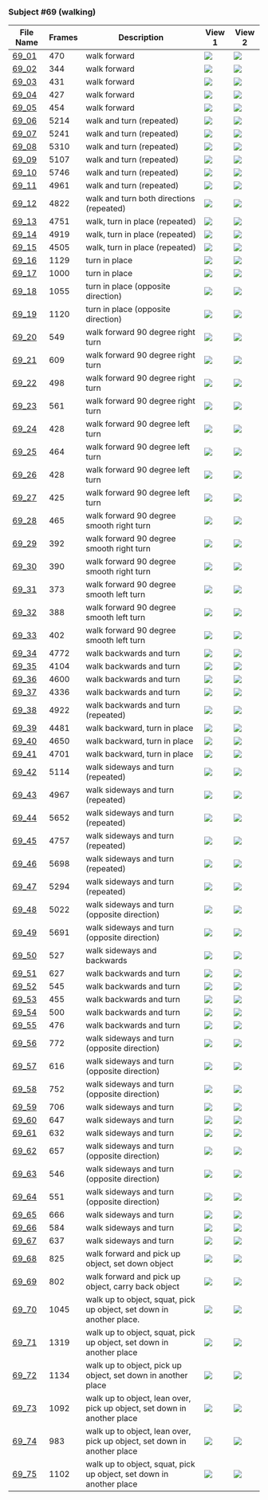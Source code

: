 ### Subject #69 (walking)
|File Name|Frames|Description|View 1|View 2|
|-|-|-|-|-|
|[69_01](https://github.com/Shriinivas/cmubvh/raw/main/Sequence-060-075/69/Data/69_01.zip)|470|walk forward|<img src="https://github.com/Shriinivas/cmubvhgifs/blob/main/Sequence-060-075/69/69_01_0.gif"/>|<img src="https://github.com/Shriinivas/cmubvhgifs/blob/main/Sequence-060-075/69/69_01_1.gif"/>|
|[69_02](https://github.com/Shriinivas/cmubvh/raw/main/Sequence-060-075/69/Data/69_02.zip)|344|walk forward|<img src="https://github.com/Shriinivas/cmubvhgifs/blob/main/Sequence-060-075/69/69_02_0.gif"/>|<img src="https://github.com/Shriinivas/cmubvhgifs/blob/main/Sequence-060-075/69/69_02_1.gif"/>|
|[69_03](https://github.com/Shriinivas/cmubvh/raw/main/Sequence-060-075/69/Data/69_03.zip)|431|walk forward|<img src="https://github.com/Shriinivas/cmubvhgifs/blob/main/Sequence-060-075/69/69_03_0.gif"/>|<img src="https://github.com/Shriinivas/cmubvhgifs/blob/main/Sequence-060-075/69/69_03_1.gif"/>|
|[69_04](https://github.com/Shriinivas/cmubvh/raw/main/Sequence-060-075/69/Data/69_04.zip)|427|walk forward|<img src="https://github.com/Shriinivas/cmubvhgifs/blob/main/Sequence-060-075/69/69_04_0.gif"/>|<img src="https://github.com/Shriinivas/cmubvhgifs/blob/main/Sequence-060-075/69/69_04_1.gif"/>|
|[69_05](https://github.com/Shriinivas/cmubvh/raw/main/Sequence-060-075/69/Data/69_05.zip)|454|walk forward|<img src="https://github.com/Shriinivas/cmubvhgifs/blob/main/Sequence-060-075/69/69_05_0.gif"/>|<img src="https://github.com/Shriinivas/cmubvhgifs/blob/main/Sequence-060-075/69/69_05_1.gif"/>|
|[69_06](https://github.com/Shriinivas/cmubvh/raw/main/Sequence-060-075/69/Data/69_06.zip)|5214|walk and turn (repeated)|<img src="https://github.com/Shriinivas/cmubvhgifs/blob/main/Sequence-060-075/69/69_06_0.gif"/>|<img src="https://github.com/Shriinivas/cmubvhgifs/blob/main/Sequence-060-075/69/69_06_1.gif"/>|
|[69_07](https://github.com/Shriinivas/cmubvh/raw/main/Sequence-060-075/69/Data/69_07.zip)|5241|walk and turn (repeated)|<img src="https://github.com/Shriinivas/cmubvhgifs/blob/main/Sequence-060-075/69/69_07_0.gif"/>|<img src="https://github.com/Shriinivas/cmubvhgifs/blob/main/Sequence-060-075/69/69_07_1.gif"/>|
|[69_08](https://github.com/Shriinivas/cmubvh/raw/main/Sequence-060-075/69/Data/69_08.zip)|5310|walk and turn (repeated)|<img src="https://github.com/Shriinivas/cmubvhgifs/blob/main/Sequence-060-075/69/69_08_0.gif"/>|<img src="https://github.com/Shriinivas/cmubvhgifs/blob/main/Sequence-060-075/69/69_08_1.gif"/>|
|[69_09](https://github.com/Shriinivas/cmubvh/raw/main/Sequence-060-075/69/Data/69_09.zip)|5107|walk and turn (repeated)|<img src="https://github.com/Shriinivas/cmubvhgifs/blob/main/Sequence-060-075/69/69_09_0.gif"/>|<img src="https://github.com/Shriinivas/cmubvhgifs/blob/main/Sequence-060-075/69/69_09_1.gif"/>|
|[69_10](https://github.com/Shriinivas/cmubvh/raw/main/Sequence-060-075/69/Data/69_10.zip)|5746|walk and turn (repeated)|<img src="https://github.com/Shriinivas/cmubvhgifs/blob/main/Sequence-060-075/69/69_10_0.gif"/>|<img src="https://github.com/Shriinivas/cmubvhgifs/blob/main/Sequence-060-075/69/69_10_1.gif"/>|
|[69_11](https://github.com/Shriinivas/cmubvh/raw/main/Sequence-060-075/69/Data/69_11.zip)|4961|walk and turn (repeated)|<img src="https://github.com/Shriinivas/cmubvhgifs/blob/main/Sequence-060-075/69/69_11_0.gif"/>|<img src="https://github.com/Shriinivas/cmubvhgifs/blob/main/Sequence-060-075/69/69_11_1.gif"/>|
|[69_12](https://github.com/Shriinivas/cmubvh/raw/main/Sequence-060-075/69/Data/69_12.zip)|4822|walk and turn both directions (repeated)|<img src="https://github.com/Shriinivas/cmubvhgifs/blob/main/Sequence-060-075/69/69_12_0.gif"/>|<img src="https://github.com/Shriinivas/cmubvhgifs/blob/main/Sequence-060-075/69/69_12_1.gif"/>|
|[69_13](https://github.com/Shriinivas/cmubvh/raw/main/Sequence-060-075/69/Data/69_13.zip)|4751|walk, turn in place (repeated)|<img src="https://github.com/Shriinivas/cmubvhgifs/blob/main/Sequence-060-075/69/69_13_0.gif"/>|<img src="https://github.com/Shriinivas/cmubvhgifs/blob/main/Sequence-060-075/69/69_13_1.gif"/>|
|[69_14](https://github.com/Shriinivas/cmubvh/raw/main/Sequence-060-075/69/Data/69_14.zip)|4919|walk, turn in place (repeated)|<img src="https://github.com/Shriinivas/cmubvhgifs/blob/main/Sequence-060-075/69/69_14_0.gif"/>|<img src="https://github.com/Shriinivas/cmubvhgifs/blob/main/Sequence-060-075/69/69_14_1.gif"/>|
|[69_15](https://github.com/Shriinivas/cmubvh/raw/main/Sequence-060-075/69/Data/69_15.zip)|4505|walk, turn in place (repeated)|<img src="https://github.com/Shriinivas/cmubvhgifs/blob/main/Sequence-060-075/69/69_15_0.gif"/>|<img src="https://github.com/Shriinivas/cmubvhgifs/blob/main/Sequence-060-075/69/69_15_1.gif"/>|
|[69_16](https://github.com/Shriinivas/cmubvh/raw/main/Sequence-060-075/69/Data/69_16.zip)|1129|turn in place|<img src="https://github.com/Shriinivas/cmubvhgifs/blob/main/Sequence-060-075/69/69_16_0.gif"/>|<img src="https://github.com/Shriinivas/cmubvhgifs/blob/main/Sequence-060-075/69/69_16_1.gif"/>|
|[69_17](https://github.com/Shriinivas/cmubvh/raw/main/Sequence-060-075/69/Data/69_17.zip)|1000|turn in place|<img src="https://github.com/Shriinivas/cmubvhgifs/blob/main/Sequence-060-075/69/69_17_0.gif"/>|<img src="https://github.com/Shriinivas/cmubvhgifs/blob/main/Sequence-060-075/69/69_17_1.gif"/>|
|[69_18](https://github.com/Shriinivas/cmubvh/raw/main/Sequence-060-075/69/Data/69_18.zip)|1055|turn in place (opposite direction)|<img src="https://github.com/Shriinivas/cmubvhgifs/blob/main/Sequence-060-075/69/69_18_0.gif"/>|<img src="https://github.com/Shriinivas/cmubvhgifs/blob/main/Sequence-060-075/69/69_18_1.gif"/>|
|[69_19](https://github.com/Shriinivas/cmubvh/raw/main/Sequence-060-075/69/Data/69_19.zip)|1120|turn in place (opposite direction)|<img src="https://github.com/Shriinivas/cmubvhgifs/blob/main/Sequence-060-075/69/69_19_0.gif"/>|<img src="https://github.com/Shriinivas/cmubvhgifs/blob/main/Sequence-060-075/69/69_19_1.gif"/>|
|[69_20](https://github.com/Shriinivas/cmubvh/raw/main/Sequence-060-075/69/Data/69_20.zip)|549|walk forward 90 degree right turn|<img src="https://github.com/Shriinivas/cmubvhgifs/blob/main/Sequence-060-075/69/69_20_0.gif"/>|<img src="https://github.com/Shriinivas/cmubvhgifs/blob/main/Sequence-060-075/69/69_20_1.gif"/>|
|[69_21](https://github.com/Shriinivas/cmubvh/raw/main/Sequence-060-075/69/Data/69_21.zip)|609|walk forward 90 degree right turn|<img src="https://github.com/Shriinivas/cmubvhgifs/blob/main/Sequence-060-075/69/69_21_0.gif"/>|<img src="https://github.com/Shriinivas/cmubvhgifs/blob/main/Sequence-060-075/69/69_21_1.gif"/>|
|[69_22](https://github.com/Shriinivas/cmubvh/raw/main/Sequence-060-075/69/Data/69_22.zip)|498|walk forward 90 degree right turn|<img src="https://github.com/Shriinivas/cmubvhgifs/blob/main/Sequence-060-075/69/69_22_0.gif"/>|<img src="https://github.com/Shriinivas/cmubvhgifs/blob/main/Sequence-060-075/69/69_22_1.gif"/>|
|[69_23](https://github.com/Shriinivas/cmubvh/raw/main/Sequence-060-075/69/Data/69_23.zip)|561|walk forward 90 degree right turn|<img src="https://github.com/Shriinivas/cmubvhgifs/blob/main/Sequence-060-075/69/69_23_0.gif"/>|<img src="https://github.com/Shriinivas/cmubvhgifs/blob/main/Sequence-060-075/69/69_23_1.gif"/>|
|[69_24](https://github.com/Shriinivas/cmubvh/raw/main/Sequence-060-075/69/Data/69_24.zip)|428|walk forward 90 degree left turn|<img src="https://github.com/Shriinivas/cmubvhgifs/blob/main/Sequence-060-075/69/69_24_0.gif"/>|<img src="https://github.com/Shriinivas/cmubvhgifs/blob/main/Sequence-060-075/69/69_24_1.gif"/>|
|[69_25](https://github.com/Shriinivas/cmubvh/raw/main/Sequence-060-075/69/Data/69_25.zip)|464|walk forward 90 degree left turn|<img src="https://github.com/Shriinivas/cmubvhgifs/blob/main/Sequence-060-075/69/69_25_0.gif"/>|<img src="https://github.com/Shriinivas/cmubvhgifs/blob/main/Sequence-060-075/69/69_25_1.gif"/>|
|[69_26](https://github.com/Shriinivas/cmubvh/raw/main/Sequence-060-075/69/Data/69_26.zip)|428|walk forward 90 degree left turn|<img src="https://github.com/Shriinivas/cmubvhgifs/blob/main/Sequence-060-075/69/69_26_0.gif"/>|<img src="https://github.com/Shriinivas/cmubvhgifs/blob/main/Sequence-060-075/69/69_26_1.gif"/>|
|[69_27](https://github.com/Shriinivas/cmubvh/raw/main/Sequence-060-075/69/Data/69_27.zip)|425|walk forward 90 degree left turn|<img src="https://github.com/Shriinivas/cmubvhgifs/blob/main/Sequence-060-075/69/69_27_0.gif"/>|<img src="https://github.com/Shriinivas/cmubvhgifs/blob/main/Sequence-060-075/69/69_27_1.gif"/>|
|[69_28](https://github.com/Shriinivas/cmubvh/raw/main/Sequence-060-075/69/Data/69_28.zip)|465|walk forward 90 degree smooth right turn|<img src="https://github.com/Shriinivas/cmubvhgifs/blob/main/Sequence-060-075/69/69_28_0.gif"/>|<img src="https://github.com/Shriinivas/cmubvhgifs/blob/main/Sequence-060-075/69/69_28_1.gif"/>|
|[69_29](https://github.com/Shriinivas/cmubvh/raw/main/Sequence-060-075/69/Data/69_29.zip)|392|walk forward 90 degree smooth right turn|<img src="https://github.com/Shriinivas/cmubvhgifs/blob/main/Sequence-060-075/69/69_29_0.gif"/>|<img src="https://github.com/Shriinivas/cmubvhgifs/blob/main/Sequence-060-075/69/69_29_1.gif"/>|
|[69_30](https://github.com/Shriinivas/cmubvh/raw/main/Sequence-060-075/69/Data/69_30.zip)|390|walk forward 90 degree smooth right turn|<img src="https://github.com/Shriinivas/cmubvhgifs/blob/main/Sequence-060-075/69/69_30_0.gif"/>|<img src="https://github.com/Shriinivas/cmubvhgifs/blob/main/Sequence-060-075/69/69_30_1.gif"/>|
|[69_31](https://github.com/Shriinivas/cmubvh/raw/main/Sequence-060-075/69/Data/69_31.zip)|373|walk forward 90 degree smooth left turn|<img src="https://github.com/Shriinivas/cmubvhgifs/blob/main/Sequence-060-075/69/69_31_0.gif"/>|<img src="https://github.com/Shriinivas/cmubvhgifs/blob/main/Sequence-060-075/69/69_31_1.gif"/>|
|[69_32](https://github.com/Shriinivas/cmubvh/raw/main/Sequence-060-075/69/Data/69_32.zip)|388|walk forward 90 degree smooth left turn|<img src="https://github.com/Shriinivas/cmubvhgifs/blob/main/Sequence-060-075/69/69_32_0.gif"/>|<img src="https://github.com/Shriinivas/cmubvhgifs/blob/main/Sequence-060-075/69/69_32_1.gif"/>|
|[69_33](https://github.com/Shriinivas/cmubvh/raw/main/Sequence-060-075/69/Data/69_33.zip)|402|walk forward 90 degree smooth left turn|<img src="https://github.com/Shriinivas/cmubvhgifs/blob/main/Sequence-060-075/69/69_33_0.gif"/>|<img src="https://github.com/Shriinivas/cmubvhgifs/blob/main/Sequence-060-075/69/69_33_1.gif"/>|
|[69_34](https://github.com/Shriinivas/cmubvh/raw/main/Sequence-060-075/69/Data/69_34.zip)|4772|walk backwards and turn|<img src="https://github.com/Shriinivas/cmubvhgifs/blob/main/Sequence-060-075/69/69_34_0.gif"/>|<img src="https://github.com/Shriinivas/cmubvhgifs/blob/main/Sequence-060-075/69/69_34_1.gif"/>|
|[69_35](https://github.com/Shriinivas/cmubvh/raw/main/Sequence-060-075/69/Data/69_35.zip)|4104|walk backwards and turn|<img src="https://github.com/Shriinivas/cmubvhgifs/blob/main/Sequence-060-075/69/69_35_0.gif"/>|<img src="https://github.com/Shriinivas/cmubvhgifs/blob/main/Sequence-060-075/69/69_35_1.gif"/>|
|[69_36](https://github.com/Shriinivas/cmubvh/raw/main/Sequence-060-075/69/Data/69_36.zip)|4600|walk backwards and turn|<img src="https://github.com/Shriinivas/cmubvhgifs/blob/main/Sequence-060-075/69/69_36_0.gif"/>|<img src="https://github.com/Shriinivas/cmubvhgifs/blob/main/Sequence-060-075/69/69_36_1.gif"/>|
|[69_37](https://github.com/Shriinivas/cmubvh/raw/main/Sequence-060-075/69/Data/69_37.zip)|4336|walk backwards and turn|<img src="https://github.com/Shriinivas/cmubvhgifs/blob/main/Sequence-060-075/69/69_37_0.gif"/>|<img src="https://github.com/Shriinivas/cmubvhgifs/blob/main/Sequence-060-075/69/69_37_1.gif"/>|
|[69_38](https://github.com/Shriinivas/cmubvh/raw/main/Sequence-060-075/69/Data/69_38.zip)|4922|walk backwards and turn (repeated)|<img src="https://github.com/Shriinivas/cmubvhgifs/blob/main/Sequence-060-075/69/69_38_0.gif"/>|<img src="https://github.com/Shriinivas/cmubvhgifs/blob/main/Sequence-060-075/69/69_38_1.gif"/>|
|[69_39](https://github.com/Shriinivas/cmubvh/raw/main/Sequence-060-075/69/Data/69_39.zip)|4481|walk backward, turn in place|<img src="https://github.com/Shriinivas/cmubvhgifs/blob/main/Sequence-060-075/69/69_39_0.gif"/>|<img src="https://github.com/Shriinivas/cmubvhgifs/blob/main/Sequence-060-075/69/69_39_1.gif"/>|
|[69_40](https://github.com/Shriinivas/cmubvh/raw/main/Sequence-060-075/69/Data/69_40.zip)|4650|walk backward, turn in place|<img src="https://github.com/Shriinivas/cmubvhgifs/blob/main/Sequence-060-075/69/69_40_0.gif"/>|<img src="https://github.com/Shriinivas/cmubvhgifs/blob/main/Sequence-060-075/69/69_40_1.gif"/>|
|[69_41](https://github.com/Shriinivas/cmubvh/raw/main/Sequence-060-075/69/Data/69_41.zip)|4701|walk backward, turn in place|<img src="https://github.com/Shriinivas/cmubvhgifs/blob/main/Sequence-060-075/69/69_41_0.gif"/>|<img src="https://github.com/Shriinivas/cmubvhgifs/blob/main/Sequence-060-075/69/69_41_1.gif"/>|
|[69_42](https://github.com/Shriinivas/cmubvh/raw/main/Sequence-060-075/69/Data/69_42.zip)|5114|walk sideways and turn (repeated)|<img src="https://github.com/Shriinivas/cmubvhgifs/blob/main/Sequence-060-075/69/69_42_0.gif"/>|<img src="https://github.com/Shriinivas/cmubvhgifs/blob/main/Sequence-060-075/69/69_42_1.gif"/>|
|[69_43](https://github.com/Shriinivas/cmubvh/raw/main/Sequence-060-075/69/Data/69_43.zip)|4967|walk sideways and turn (repeated)|<img src="https://github.com/Shriinivas/cmubvhgifs/blob/main/Sequence-060-075/69/69_43_0.gif"/>|<img src="https://github.com/Shriinivas/cmubvhgifs/blob/main/Sequence-060-075/69/69_43_1.gif"/>|
|[69_44](https://github.com/Shriinivas/cmubvh/raw/main/Sequence-060-075/69/Data/69_44.zip)|5652|walk sideways and turn (repeated)|<img src="https://github.com/Shriinivas/cmubvhgifs/blob/main/Sequence-060-075/69/69_44_0.gif"/>|<img src="https://github.com/Shriinivas/cmubvhgifs/blob/main/Sequence-060-075/69/69_44_1.gif"/>|
|[69_45](https://github.com/Shriinivas/cmubvh/raw/main/Sequence-060-075/69/Data/69_45.zip)|4757|walk sideways and turn (repeated)|<img src="https://github.com/Shriinivas/cmubvhgifs/blob/main/Sequence-060-075/69/69_45_0.gif"/>|<img src="https://github.com/Shriinivas/cmubvhgifs/blob/main/Sequence-060-075/69/69_45_1.gif"/>|
|[69_46](https://github.com/Shriinivas/cmubvh/raw/main/Sequence-060-075/69/Data/69_46.zip)|5698|walk sideways and turn (repeated)|<img src="https://github.com/Shriinivas/cmubvhgifs/blob/main/Sequence-060-075/69/69_46_0.gif"/>|<img src="https://github.com/Shriinivas/cmubvhgifs/blob/main/Sequence-060-075/69/69_46_1.gif"/>|
|[69_47](https://github.com/Shriinivas/cmubvh/raw/main/Sequence-060-075/69/Data/69_47.zip)|5294|walk sideways and turn (repeated)|<img src="https://github.com/Shriinivas/cmubvhgifs/blob/main/Sequence-060-075/69/69_47_0.gif"/>|<img src="https://github.com/Shriinivas/cmubvhgifs/blob/main/Sequence-060-075/69/69_47_1.gif"/>|
|[69_48](https://github.com/Shriinivas/cmubvh/raw/main/Sequence-060-075/69/Data/69_48.zip)|5022|walk sideways and turn (opposite direction)|<img src="https://github.com/Shriinivas/cmubvhgifs/blob/main/Sequence-060-075/69/69_48_0.gif"/>|<img src="https://github.com/Shriinivas/cmubvhgifs/blob/main/Sequence-060-075/69/69_48_1.gif"/>|
|[69_49](https://github.com/Shriinivas/cmubvh/raw/main/Sequence-060-075/69/Data/69_49.zip)|5691|walk sideways and turn (opposite direction)|<img src="https://github.com/Shriinivas/cmubvhgifs/blob/main/Sequence-060-075/69/69_49_0.gif"/>|<img src="https://github.com/Shriinivas/cmubvhgifs/blob/main/Sequence-060-075/69/69_49_1.gif"/>|
|[69_50](https://github.com/Shriinivas/cmubvh/raw/main/Sequence-060-075/69/Data/69_50.zip)|527|walk sideways and backwards|<img src="https://github.com/Shriinivas/cmubvhgifs/blob/main/Sequence-060-075/69/69_50_0.gif"/>|<img src="https://github.com/Shriinivas/cmubvhgifs/blob/main/Sequence-060-075/69/69_50_1.gif"/>|
|[69_51](https://github.com/Shriinivas/cmubvh/raw/main/Sequence-060-075/69/Data/69_51.zip)|627|walk backwards and turn|<img src="https://github.com/Shriinivas/cmubvhgifs/blob/main/Sequence-060-075/69/69_51_0.gif"/>|<img src="https://github.com/Shriinivas/cmubvhgifs/blob/main/Sequence-060-075/69/69_51_1.gif"/>|
|[69_52](https://github.com/Shriinivas/cmubvh/raw/main/Sequence-060-075/69/Data/69_52.zip)|545|walk backwards and turn|<img src="https://github.com/Shriinivas/cmubvhgifs/blob/main/Sequence-060-075/69/69_52_0.gif"/>|<img src="https://github.com/Shriinivas/cmubvhgifs/blob/main/Sequence-060-075/69/69_52_1.gif"/>|
|[69_53](https://github.com/Shriinivas/cmubvh/raw/main/Sequence-060-075/69/Data/69_53.zip)|455|walk backwards and turn|<img src="https://github.com/Shriinivas/cmubvhgifs/blob/main/Sequence-060-075/69/69_53_0.gif"/>|<img src="https://github.com/Shriinivas/cmubvhgifs/blob/main/Sequence-060-075/69/69_53_1.gif"/>|
|[69_54](https://github.com/Shriinivas/cmubvh/raw/main/Sequence-060-075/69/Data/69_54.zip)|500|walk backwards and turn|<img src="https://github.com/Shriinivas/cmubvhgifs/blob/main/Sequence-060-075/69/69_54_0.gif"/>|<img src="https://github.com/Shriinivas/cmubvhgifs/blob/main/Sequence-060-075/69/69_54_1.gif"/>|
|[69_55](https://github.com/Shriinivas/cmubvh/raw/main/Sequence-060-075/69/Data/69_55.zip)|476|walk backwards and turn|<img src="https://github.com/Shriinivas/cmubvhgifs/blob/main/Sequence-060-075/69/69_55_0.gif"/>|<img src="https://github.com/Shriinivas/cmubvhgifs/blob/main/Sequence-060-075/69/69_55_1.gif"/>|
|[69_56](https://github.com/Shriinivas/cmubvh/raw/main/Sequence-060-075/69/Data/69_56.zip)|772|walk sideways and turn (opposite direction)|<img src="https://github.com/Shriinivas/cmubvhgifs/blob/main/Sequence-060-075/69/69_56_0.gif"/>|<img src="https://github.com/Shriinivas/cmubvhgifs/blob/main/Sequence-060-075/69/69_56_1.gif"/>|
|[69_57](https://github.com/Shriinivas/cmubvh/raw/main/Sequence-060-075/69/Data/69_57.zip)|616|walk sideways and turn (opposite direction)|<img src="https://github.com/Shriinivas/cmubvhgifs/blob/main/Sequence-060-075/69/69_57_0.gif"/>|<img src="https://github.com/Shriinivas/cmubvhgifs/blob/main/Sequence-060-075/69/69_57_1.gif"/>|
|[69_58](https://github.com/Shriinivas/cmubvh/raw/main/Sequence-060-075/69/Data/69_58.zip)|752|walk sideways and turn (opposite direction)|<img src="https://github.com/Shriinivas/cmubvhgifs/blob/main/Sequence-060-075/69/69_58_0.gif"/>|<img src="https://github.com/Shriinivas/cmubvhgifs/blob/main/Sequence-060-075/69/69_58_1.gif"/>|
|[69_59](https://github.com/Shriinivas/cmubvh/raw/main/Sequence-060-075/69/Data/69_59.zip)|706|walk sideways and turn|<img src="https://github.com/Shriinivas/cmubvhgifs/blob/main/Sequence-060-075/69/69_59_0.gif"/>|<img src="https://github.com/Shriinivas/cmubvhgifs/blob/main/Sequence-060-075/69/69_59_1.gif"/>|
|[69_60](https://github.com/Shriinivas/cmubvh/raw/main/Sequence-060-075/69/Data/69_60.zip)|647|walk sideways and turn|<img src="https://github.com/Shriinivas/cmubvhgifs/blob/main/Sequence-060-075/69/69_60_0.gif"/>|<img src="https://github.com/Shriinivas/cmubvhgifs/blob/main/Sequence-060-075/69/69_60_1.gif"/>|
|[69_61](https://github.com/Shriinivas/cmubvh/raw/main/Sequence-060-075/69/Data/69_61.zip)|632|walk sideways and turn|<img src="https://github.com/Shriinivas/cmubvhgifs/blob/main/Sequence-060-075/69/69_61_0.gif"/>|<img src="https://github.com/Shriinivas/cmubvhgifs/blob/main/Sequence-060-075/69/69_61_1.gif"/>|
|[69_62](https://github.com/Shriinivas/cmubvh/raw/main/Sequence-060-075/69/Data/69_62.zip)|657|walk sideways and turn (opposite direction)|<img src="https://github.com/Shriinivas/cmubvhgifs/blob/main/Sequence-060-075/69/69_62_0.gif"/>|<img src="https://github.com/Shriinivas/cmubvhgifs/blob/main/Sequence-060-075/69/69_62_1.gif"/>|
|[69_63](https://github.com/Shriinivas/cmubvh/raw/main/Sequence-060-075/69/Data/69_63.zip)|546|walk sideways and turn (opposite direction)|<img src="https://github.com/Shriinivas/cmubvhgifs/blob/main/Sequence-060-075/69/69_63_0.gif"/>|<img src="https://github.com/Shriinivas/cmubvhgifs/blob/main/Sequence-060-075/69/69_63_1.gif"/>|
|[69_64](https://github.com/Shriinivas/cmubvh/raw/main/Sequence-060-075/69/Data/69_64.zip)|551|walk sideways and turn (opposite direction)|<img src="https://github.com/Shriinivas/cmubvhgifs/blob/main/Sequence-060-075/69/69_64_0.gif"/>|<img src="https://github.com/Shriinivas/cmubvhgifs/blob/main/Sequence-060-075/69/69_64_1.gif"/>|
|[69_65](https://github.com/Shriinivas/cmubvh/raw/main/Sequence-060-075/69/Data/69_65.zip)|666|walk sideways and turn|<img src="https://github.com/Shriinivas/cmubvhgifs/blob/main/Sequence-060-075/69/69_65_0.gif"/>|<img src="https://github.com/Shriinivas/cmubvhgifs/blob/main/Sequence-060-075/69/69_65_1.gif"/>|
|[69_66](https://github.com/Shriinivas/cmubvh/raw/main/Sequence-060-075/69/Data/69_66.zip)|584|walk sideways and turn|<img src="https://github.com/Shriinivas/cmubvhgifs/blob/main/Sequence-060-075/69/69_66_0.gif"/>|<img src="https://github.com/Shriinivas/cmubvhgifs/blob/main/Sequence-060-075/69/69_66_1.gif"/>|
|[69_67](https://github.com/Shriinivas/cmubvh/raw/main/Sequence-060-075/69/Data/69_67.zip)|637|walk sideways and turn|<img src="https://github.com/Shriinivas/cmubvhgifs/blob/main/Sequence-060-075/69/69_67_0.gif"/>|<img src="https://github.com/Shriinivas/cmubvhgifs/blob/main/Sequence-060-075/69/69_67_1.gif"/>|
|[69_68](https://github.com/Shriinivas/cmubvh/raw/main/Sequence-060-075/69/Data/69_68.zip)|825|walk forward and pick up object, set down object|<img src="https://github.com/Shriinivas/cmubvhgifs/blob/main/Sequence-060-075/69/69_68_0.gif"/>|<img src="https://github.com/Shriinivas/cmubvhgifs/blob/main/Sequence-060-075/69/69_68_1.gif"/>|
|[69_69](https://github.com/Shriinivas/cmubvh/raw/main/Sequence-060-075/69/Data/69_69.zip)|802|walk forward and pick up object, carry back object|<img src="https://github.com/Shriinivas/cmubvhgifs/blob/main/Sequence-060-075/69/69_69_0.gif"/>|<img src="https://github.com/Shriinivas/cmubvhgifs/blob/main/Sequence-060-075/69/69_69_1.gif"/>|
|[69_70](https://github.com/Shriinivas/cmubvh/raw/main/Sequence-060-075/69/Data/69_70.zip)|1045|walk up to object, squat, pick up object, set down in another place.|<img src="https://github.com/Shriinivas/cmubvhgifs/blob/main/Sequence-060-075/69/69_70_0.gif"/>|<img src="https://github.com/Shriinivas/cmubvhgifs/blob/main/Sequence-060-075/69/69_70_1.gif"/>|
|[69_71](https://github.com/Shriinivas/cmubvh/raw/main/Sequence-060-075/69/Data/69_71.zip)|1319|walk up to object, squat, pick up object, set down in another place|<img src="https://github.com/Shriinivas/cmubvhgifs/blob/main/Sequence-060-075/69/69_71_0.gif"/>|<img src="https://github.com/Shriinivas/cmubvhgifs/blob/main/Sequence-060-075/69/69_71_1.gif"/>|
|[69_72](https://github.com/Shriinivas/cmubvh/raw/main/Sequence-060-075/69/Data/69_72.zip)|1134|walk up to object, pick up object, set down in another place|<img src="https://github.com/Shriinivas/cmubvhgifs/blob/main/Sequence-060-075/69/69_72_0.gif"/>|<img src="https://github.com/Shriinivas/cmubvhgifs/blob/main/Sequence-060-075/69/69_72_1.gif"/>|
|[69_73](https://github.com/Shriinivas/cmubvh/raw/main/Sequence-060-075/69/Data/69_73.zip)|1092|walk up to object, lean over, pick up object, set down in another place|<img src="https://github.com/Shriinivas/cmubvhgifs/blob/main/Sequence-060-075/69/69_73_0.gif"/>|<img src="https://github.com/Shriinivas/cmubvhgifs/blob/main/Sequence-060-075/69/69_73_1.gif"/>|
|[69_74](https://github.com/Shriinivas/cmubvh/raw/main/Sequence-060-075/69/Data/69_74.zip)|983|walk up to object, lean over, pick up object, set down in another place|<img src="https://github.com/Shriinivas/cmubvhgifs/blob/main/Sequence-060-075/69/69_74_0.gif"/>|<img src="https://github.com/Shriinivas/cmubvhgifs/blob/main/Sequence-060-075/69/69_74_1.gif"/>|
|[69_75](https://github.com/Shriinivas/cmubvh/raw/main/Sequence-060-075/69/Data/69_75.zip)|1102|walk up to object, squat, pick up object, set down in another place|<img src="https://github.com/Shriinivas/cmubvhgifs/blob/main/Sequence-060-075/69/69_75_0.gif"/>|<img src="https://github.com/Shriinivas/cmubvhgifs/blob/main/Sequence-060-075/69/69_75_1.gif"/>|
